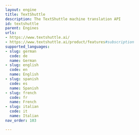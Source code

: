 ```yaml
---
layout: engine
title: TextShuttle
description: The TextShuttle machine translation API
id: textshuttle
parent: Engines
urls:
- https://www.textshuttle.ai/
- https://www.textshuttle.ai/product/features#subscription
supported_languages:
- slug: german
  code: de
  name: German
- slug: english
  code: en
  name: English
- slug: spanish
  code: es
  name: Spanish
- slug: french
  code: fr
  name: French
- slug: italian
  code: it
  name: Italian
nav_order: 103

---
```



